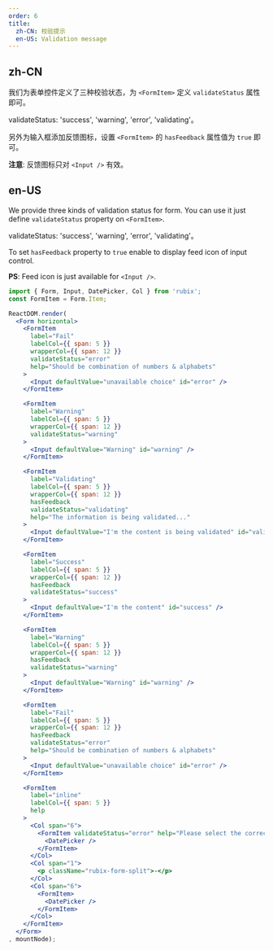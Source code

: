 ```yaml
---
order: 6
title:
  zh-CN: 校验提示
  en-US: Validation message
---
```


## zh-CN

我们为表单控件定义了三种校验状态，为 `<FormItem>` 定义 `validateStatus` 属性即可。

validateStatus: 'success', 'warning', 'error', 'validating'。

另外为输入框添加反馈图标，设置 `<FormItem>` 的 `hasFeedback` 属性值为 `true` 即可。

**注意**: 反馈图标只对 `<Input />` 有效。

## en-US

We provide three kinds of validation status for form. You can use it just define `validateStatus` property on `<FormItem>`.

validateStatus: 'success', 'warning', 'error', 'validating'。

To set `hasFeedback` property to `true` enable to display feed icon of input control.

**PS**: Feed icon is just available for `<Input />`.

````jsx
import { Form, Input, DatePicker, Col } from 'rubix';
const FormItem = Form.Item;

ReactDOM.render(
  <Form horizontal>
    <FormItem
      label="Fail"
      labelCol={{ span: 5 }}
      wrapperCol={{ span: 12 }}
      validateStatus="error"
      help="Should be combination of numbers & alphabets"
    >
      <Input defaultValue="unavailable choice" id="error" />
    </FormItem>

    <FormItem
      label="Warning"
      labelCol={{ span: 5 }}
      wrapperCol={{ span: 12 }}
      validateStatus="warning"
    >
      <Input defaultValue="Warning" id="warning" />
    </FormItem>

    <FormItem
      label="Validating"
      labelCol={{ span: 5 }}
      wrapperCol={{ span: 12 }}
      hasFeedback
      validateStatus="validating"
      help="The information is being validated..."
    >
      <Input defaultValue="I'm the content is being validated" id="validating" />
    </FormItem>

    <FormItem
      label="Success"
      labelCol={{ span: 5 }}
      wrapperCol={{ span: 12 }}
      hasFeedback
      validateStatus="success"
    >
      <Input defaultValue="I'm the content" id="success" />
    </FormItem>

    <FormItem
      label="Warning"
      labelCol={{ span: 5 }}
      wrapperCol={{ span: 12 }}
      hasFeedback
      validateStatus="warning"
    >
      <Input defaultValue="Warning" id="warning" />
    </FormItem>

    <FormItem
      label="Fail"
      labelCol={{ span: 5 }}
      wrapperCol={{ span: 12 }}
      hasFeedback
      validateStatus="error"
      help="Should be combination of numbers & alphabets"
    >
      <Input defaultValue="unavailable choice" id="error" />
    </FormItem>

    <FormItem
      label="inline"
      labelCol={{ span: 5 }}
      help
    >
      <Col span="6">
        <FormItem validateStatus="error" help="Please select the correct date">
          <DatePicker />
        </FormItem>
      </Col>
      <Col span="1">
        <p className="rubix-form-split">-</p>
      </Col>
      <Col span="6">
        <FormItem>
          <DatePicker />
        </FormItem>
      </Col>
    </FormItem>
  </Form>
, mountNode);
````
